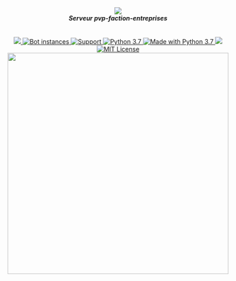 <div align="center">
  <img src="https://i.imgur.com/ioDnX6Q.png" align="center">
  <br>
  <strong><i>Serveur pvp-faction-entreprises</i></strong>
  <br>
  <br>
  <br>
  
  <a href="https://heroku.com/deploy?template=https://github.com/kyb3r/modmail">
    <img src="https://img.shields.io/badge/Site_web-997FBC.svg?style=for-the-badge&logo=Heroku">
  </a>

  <a href="https://github.com/kyb3r/modmail/">
    <img src="https://api.modmail.dev/badges/instances.svg" alt="Bot instances">
  </a>

  <a href="https://discord.gg/j5e9p8w">
    <img src="https://img.shields.io/discord/515071617815019520.svg?label=Discord&logo=Discord&colorB=7289da&style=for-the-badge" alt="Support">
  </a>

  <a href="https://patreon.com/kyber">
    <img src="https://img.shields.io/badge/patreon-donate-orange.svg?style=for-the-badge&logo=Patreon" alt="Python 3.7">
  </a>

  <a href="https://www.python.org/downloads/">
    <img src="https://img.shields.io/badge/Made%20With-Python%203.7-blue.svg?style=for-the-badge&logo=Python" alt="Made with Python 3.7">
  </a>

  <a href="https://github.com/ambv/black">
    <img src="https://img.shields.io/badge/Code%20Style-Black-black?style=for-the-badge">
  </a>

  <a href="https://github.com/kyb3r/modmail/blob/master/LICENSE">
    <img src="https://img.shields.io/badge/license-agpl-e74c3c.svg?style=for-the-badge" alt="MIT License">
  </a>

<br>
<img src='https://i.imgur.com/fru5Q07.png' align='center' width=500>
</div>
